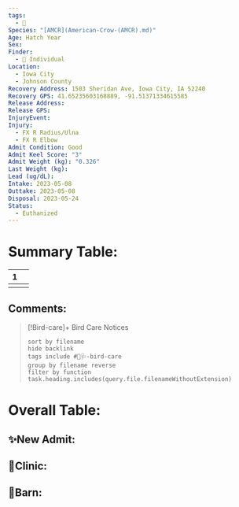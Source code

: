```yaml
---
tags:
  - 🦅
Species: "[AMCR](American-Crow-(AMCR).md)"
Age: Hatch Year
Sex: 
Finder:
  - 🧑 Individual
Location:
  - Iowa City
  - Johnson County
Recovery Address: 1503 Sheridan Ave, Iowa City, IA 52240
Recovery GPS: 41.65235603168889, -91.51371334615585
Release Address: 
Release GPS: 
InjuryEvent: 
Injury:
  - FX R Radius/Ulna
  - FX R Elbow
Admit Condition: Good
Admit Keel Score: "3"
Admit Weight (kg): "0.326"
Last Weight (kg): 
Lead (ug/dL): 
Intake: 2023-05-08
Outtake: 2023-05-08
Disposal: 2023-05-24
Status:
  - Euthanized
---
```


# Summary Table:

<div><table class="dataview table-view-table"><thead class="table-view-thead"><tr class="table-view-tr-header"><th class="table-view-th"><span></span><span class="dataview small-text">1</span></th><th class="table-view-th"><span></span></th></tr></thead><tbody class="table-view-tbody"><tr><td><span></span></td><td><span></span></td></tr></tbody></table></div>

## Comments:

> [!Bird-care]+ Bird Care Notices
>   ```tasks 
>   sort by filename
>   hide backlink
>   tags include #🦅🩺-bird-care 
>   group by filename reverse
>   filter by function task.heading.includes(query.file.filenameWithoutExtension)
>   ```

# Overall Table:

## ✨New Admit:



## 🏥Clinic:



## 🏡Barn:


